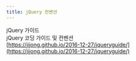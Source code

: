 ```yaml
---
title: jQuery 컨벤션
---
```

jQuery 가이드  
jQuery 코딩 가이드 및 컨벤션  
[https://jijong.github.io/2016-12-27/jqueryguide/](https://jijong.github.io/2016-12-27/jqueryguide/)
